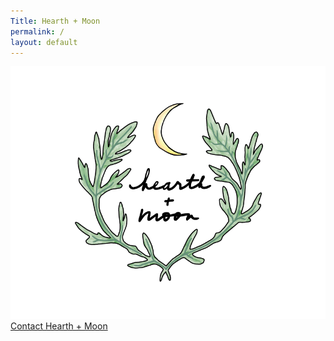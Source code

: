 ```yaml
---
Title: Hearth + Moon
permalink: /
layout: default
---
```

<img src="/assets/images/hearthandmoon-logo.png" class="landing-logo" alt="Hearth and Moon logo">
<div class="test-center">
  <a href="mailto:josie@hearthandmoon.com">Contact Hearth + Moon</a>
</div>
